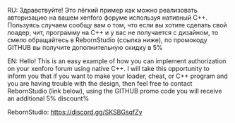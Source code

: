 RU: Здравствуйте! Это лёгкий пример как можно реализовать авторизацию на вашем xenforo 
    форуме используя нативный C++. Пользуясь случаем сообщу вам о том, что если вы хотите сделать 
    свой лоадер, чит, программу на C++ и у вас не получается с дизайном, то смело обращайтесь в 
    RebornStudio (ссылка ниже), по промокоду GITHUB вы получите дополнительную скидку в 5%

EN: Hello! This is an easy example of how you can implement authorization on your xenforo forum using 
    native C++. I will take this opportunity to inform you that if you want to make your loader, 
    cheat, or C++ program and you are having trouble with the design, then feel free to contact 
    RebornStudio (link below), using the GITHUB promo code you will receive an additional 5% discount%

RebornStudio: https://discord.gg/SKSBGsqfZy